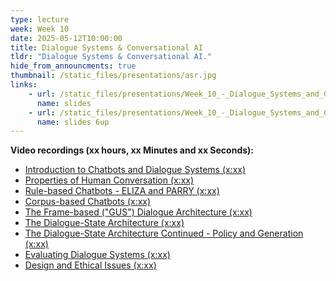 ```yaml
---
type: lecture
week: Week 10
date: 2025-05-12T10:00:00
title: Dialogue Systems & Conversational AI
tldr: "Dialogue Systems & Conversational AI."
hide_from_announcments: true
thumbnail: /static_files/presentations/asr.jpg
links: 
    - url: /static_files/presentations/Week_10_-_Dialogue_Systems_and_Conversational_AI.pdf
      name: slides
    - url: /static_files/presentations/Week_10_-_Dialogue_Systems_and_Conversational_AI_6up.pdf
      name: slides 6up
---
```

**Video recordings (xx hours, xx Minutes and xx Seconds):**
- [Introduction to Chatbots and Dialogue Systems (x:xx)]()
- [Properties of Human Conversation (x:xx)]()
- [Rule-based Chatbots - ELIZA and PARRY (x:xx)]()
- [Corpus-based Chatbots (x:xx)]()
- [The Frame-based ("GUS") Dialogue Architecture (x:xx)]()
- [The Dialogue-State Architecture (x:xx)]()
- [The Dialogue-State Architecture Continued - Policy and Generation (x:xx)]()
- [Evaluating Dialogue Systems (x:xx)]()
- [Design and Ethical Issues (x:xx)]()
